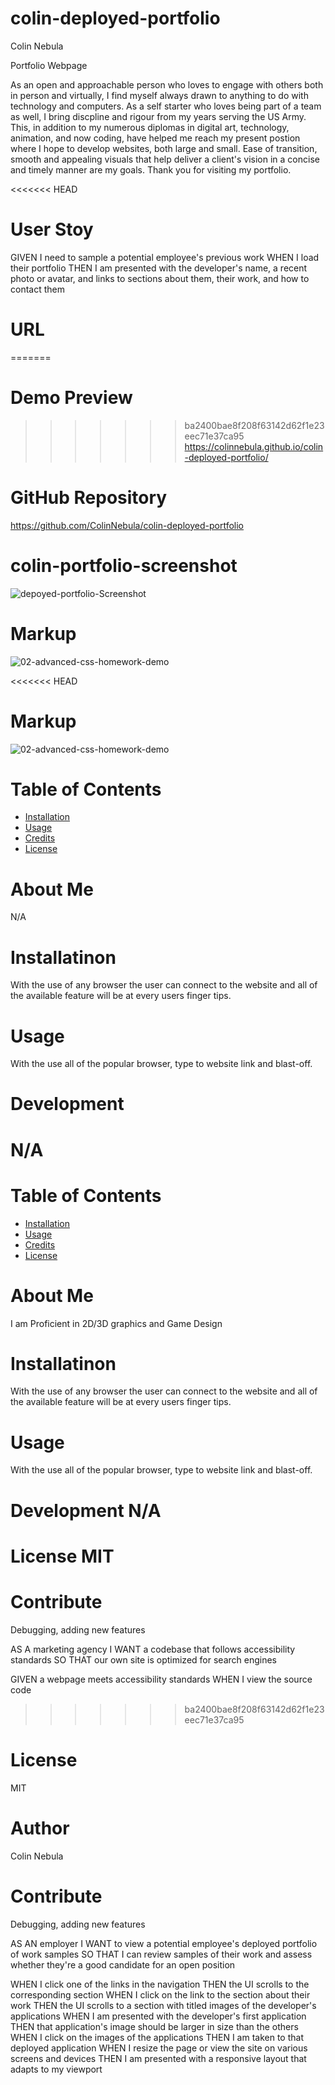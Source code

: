 # colin-deployed-portfolio


Colin Nebula 

Portfolio Webpage

As an open and approachable person who loves to engage with others both in person and virtually, 
I find myself always drawn to anything to do with technology and computers. 
As a self starter who loves being part of a team as well, I bring discpline and rigour from my years serving the US Army. 
This, in addition to my numerous diplomas in digital art, technology, animation, 
and now coding, have helped me reach my present postion where I hope to develop websites, 
both large and small. Ease of transition, smooth and appealing visuals that help deliver a client's vision in a concise and timely manner are my goals. 
Thank you for visiting my portfolio.

<<<<<<< HEAD
# User Stoy
GIVEN I need to sample a potential employee's previous work
WHEN I load their portfolio
THEN I am presented with the developer's name, a recent photo or avatar, and links to sections about them, their work, and how to contact them

# URL
=======
# Demo Preview 
>>>>>>> ba2400bae8f208f63142d62f1e23eec71e37ca95
https://colinnebula.github.io/colin-deployed-portfolio/


# GitHub Repository
https://github.com/ColinNebula/colin-deployed-portfolio


# colin-portfolio-screenshot
![depoyed-portfolio-Screenshot ](https://user-images.githubusercontent.com/57843842/128657732-05d63cd1-fc42-4302-b4d6-fb124bd42295.jpg)

# Markup
![02-advanced-css-homework-demo](https://user-images.githubusercontent.com/57843842/125211900-c5a76680-e277-11eb-8a79-b288d76951ee.gif)



<<<<<<< HEAD
# Markup
![02-advanced-css-homework-demo](https://user-images.githubusercontent.com/57843842/125211900-c5a76680-e277-11eb-8a79-b288d76951ee.gif)



# Table of Contents

* [Installation](#installation)
* [Usage](#usage)
* [Credits](#credits)
* [License](#license)


# About Me
N/A

# Installatinon 
With the use of any browser the user can connect to the website and all of the available feature will be at every users finger tips.

# Usage
With the use all of the popular browser, type to website link and blast-off.

# Development 
N/A
=======
# Table of Contents

* [Installation](#installation)
* [Usage](#usage)
* [Credits](#credits)
* [License](#license)


# About Me
I am Proficient in 2D/3D graphics and Game Design

# Installatinon 
With the use of any browser the user can connect to the website and all of the available feature will be at every users finger tips.

# Usage
With the use all of the popular browser, type to website link and blast-off.

# Development N/A

# License MIT

# Contribute
 Debugging, adding new features


AS A marketing agency I WANT a codebase that follows accessibility standards SO THAT our own site is optimized for search engines

GIVEN a webpage meets accessibility standards WHEN I view the source code
>>>>>>> ba2400bae8f208f63142d62f1e23eec71e37ca95

# License 
MIT

# Author
Colin Nebula

# Contribute
Debugging, adding new features

AS AN employer
I WANT to view a potential employee's deployed portfolio of work samples
SO THAT I can review samples of their work and assess whether they're a good candidate for an open position



WHEN I click one of the links in the navigation
THEN the UI scrolls to the corresponding section
WHEN I click on the link to the section about their work
THEN the UI scrolls to a section with titled images of the developer's applications
WHEN I am presented with the developer's first application
THEN that application's image should be larger in size than the others
WHEN I click on the images of the applications
THEN I am taken to that deployed application
WHEN I resize the page or view the site on various screens and devices
THEN I am presented with a responsive layout that adapts to my viewport
